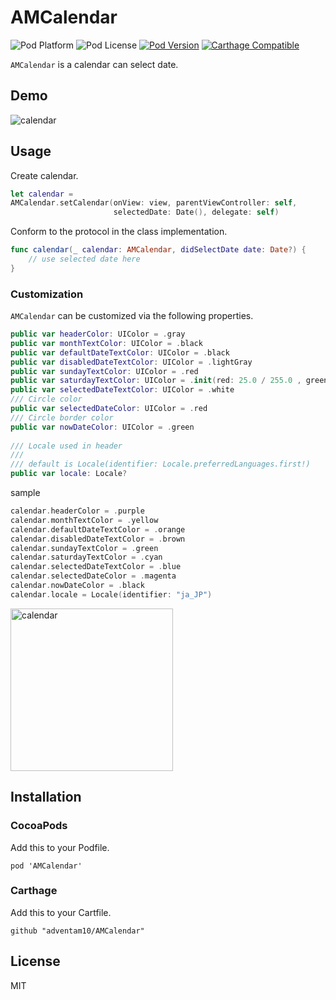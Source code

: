 # AMCalendar

![Pod Platform](https://img.shields.io/cocoapods/p/AMCalendar.svg?style=flat)
![Pod License](https://img.shields.io/cocoapods/l/AMCalendar.svg?style=flat)
[![Pod Version](https://img.shields.io/cocoapods/v/AMCalendar.svg?style=flat)](http://cocoapods.org/pods/AMCalendar)
[![Carthage Compatible](https://img.shields.io/badge/Carthage-compatible-4BC51D.svg?style=flat)](https://github.com/Carthage/Carthage)

`AMCalendar` is a calendar can select date.

## Demo

![calendar](https://user-images.githubusercontent.com/34936885/34912087-a163b070-f91a-11e7-818f-1584ce3c00c2.gif)

## Usage

Create calendar.

```swift
let calendar =
AMCalendar.setCalendar(onView: view, parentViewController: self,
                       selectedDate: Date(), delegate: self)
```

Conform to the protocol in the class implementation.

```swift
func calendar(_ calendar: AMCalendar, didSelectDate date: Date?) { 
    // use selected date here
}
```

### Customization
`AMCalendar` can be customized via the following properties.

```swift
public var headerColor: UIColor = .gray
public var monthTextColor: UIColor = .black
public var defaultDateTextColor: UIColor = .black
public var disabledDateTextColor: UIColor = .lightGray
public var sundayTextColor: UIColor = .red
public var saturdayTextColor: UIColor = .init(red: 25.0 / 255.0 , green: 105.0 / 255.0, blue: 255.0 / 255.0 , alpha: 1.0)
public var selectedDateTextColor: UIColor = .white
/// Circle color
public var selectedDateColor: UIColor = .red
/// Circle border color
public var nowDateColor: UIColor = .green
    
/// Locale used in header
///
/// default is Locale(identifier: Locale.preferredLanguages.first!)
public var locale: Locale?
```

sample

```swift
calendar.headerColor = .purple
calendar.monthTextColor = .yellow
calendar.defaultDateTextColor = .orange
calendar.disabledDateTextColor = .brown
calendar.sundayTextColor = .green
calendar.saturdayTextColor = .cyan
calendar.selectedDateTextColor = .blue
calendar.selectedDateColor = .magenta
calendar.nowDateColor = .black
calendar.locale = Locale(identifier: "ja_JP")
```

<img width="260" alt="calendar" src="https://user-images.githubusercontent.com/34936885/66266249-09786b00-e85d-11e9-896b-7aa53a070642.png">

## Installation

### CocoaPods

Add this to your Podfile.

```ogdl
pod 'AMCalendar'
```

### Carthage

Add this to your Cartfile.

```ogdl
github "adventam10/AMCalendar"
```

## License

MIT

